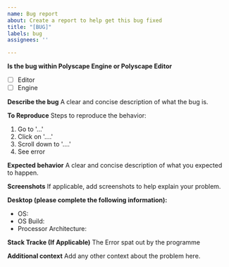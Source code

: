 ```yaml
---
name: Bug report
about: Create a report to help get this bug fixed
title: "[BUG]"
labels: bug
assignees: ''

---
```


**Is the bug within Polyscape Engine or Polyscape Editor**
- [ ] Editor
- [ ] Engine 

**Describe the bug**
A clear and concise description of what the bug is.

**To Reproduce**
Steps to reproduce the behavior:
1. Go to '...'
2. Click on '....'
3. Scroll down to '....'
4. See error

**Expected behavior**
A clear and concise description of what you expected to happen.

**Screenshots**
If applicable, add screenshots to help explain your problem.

**Desktop (please complete the following information):**
- OS:
- OS Build:
- Processor Architecture:

**Stack Tracke (If Applicable)**
The Error spat out by the programme 

**Additional context**
Add any other context about the problem here.
